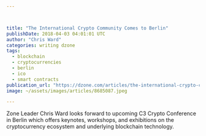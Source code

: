 ```yaml
---



title: "The International Crypto Community Comes to Berlin"
publishDate: 2018-04-03 04:01:01 UTC
author: "Chris Ward"
categories: writing dzone
tags:
  - blockchain
  - cryptocurrencies
  - berlin
  - ico
  - smart contracts
publication_url: "https://dzone.com/articles/the-international-crypto-community-comes-to-berlin"
image: ~/assets/images/articles/8685087.jpeg

---
```

Zone Leader Chris Ward looks forward to upcoming C3 Crypto Conference in Berlin which offers keynotes, workshops, and exhibitions on the cryptocurrency ecosystem and underlying blockchain technology.

